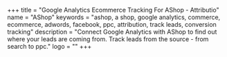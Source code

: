 +++
title = "Google Analytics Ecommerce Tracking For AShop - Attributio"
name = "AShop"
keywords = "ashop, a shop, google analytics, commerce, ecommerce, adwords, facebook, ppc, attribution, track leads, conversion tracking"
description = "Connect Google Analytics with AShop to find out where your leads are coming from. Track leads from the source - from search to ppc."
logo = ""
+++
